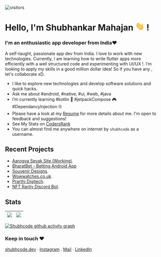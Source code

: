  ![visitors](https://visitor-badge.glitch.me/badge?page_id=shubhcode12&left_color=green&right_color=red)

<h1 align="start"> Hello, I'm Shubhankar Mahajan <img src="https://raw.githubusercontent.com/ABSphreak/ABSphreak/master/gifs/Hi.gif" width="30px"> ! </h1>

<h3 align="start">I'm an enthusiastic app developer from India❤</h3>  

A self-taught, passionate app dev from India. I love to work with new technologies. Currently, I am learning how to write flutter apps more efficiently with a well structured code and experimenting with UI/UX !. I’m looking to apply my skills in a good million dollar idea! So if you have any , let's collaborate xD. 

 
-  I like to explore new technologies and develop software solutions and quick hacks.
-  Ask me about #android, #native, #ui, #web, #java
-  I’m currently learning #kotlin 📱 #jetpackCompose 🎮 #DependancyInjection ⛓️
-  Please have a look at my [Resume](https://raw.githubusercontent.com/shubhcode12/shubhcode12/7c6715dbbfd30591fdc7e2181e6e7a9b09bb93f2/shubhankar-mahajan-cv%20(1).pdf) for more details about me. I'm open to feedback and suggestions!
-  See My Stats on [CodersRank](https://profile.codersrank.io/user/shubhcode12)
-  You can almost find me anywhere on internet by `shubhcode` as a username.


## Recent Projects
- [Aarogya Sevak Site (Working)](http://aarogyasevak.com/).
- [BharatBet - Betting Android App](https://bharatbet.netlify.app/)
- [Souvenir Designs](https://souvenirdesigns.com/).
- [Wowwatches.co.uk](https://wowwatches.co.uk/).
- [Prarthi Digitech](https://prarthidigitech.com/).
- [NFT Rarity Discord Bot](https://github.com/shubhcode12/NFT-Rarity-Bot-Discord).


## Stats
|<img src="https://github-readme-stats.vercel.app/api?username=shubhcode12&hide_border=true&show_icons=true&theme=radical&text_color=fff&title_color=F58B02&icon_color=F58B02"/>|<img src="https://github-readme-streak-stats.herokuapp.com/?user=shubhcode12&theme=dark&hide_border=true"/>|
|---|---|

[![Shubhcode github activity graph](https://activity-graph.herokuapp.com/graph?username=shubhcode12&custom_title=Shubhcode%27s%20Activity%20Graph&hide_border=true&theme=github)](https://github.com/shaileshaanand/github-readme-activity-graph)


<div align="start">

### Keep in touch ❤️

[shubhcode.dev](https://shubhcode.netlify.app/) · [Instagram](https://instagram.com/shubhcode) . [Mail](mailto:shubhcode.dev@gmail.com) · [LinkedIn](https://www.linkedin.com/in/shubhcode/)
 

</div>
